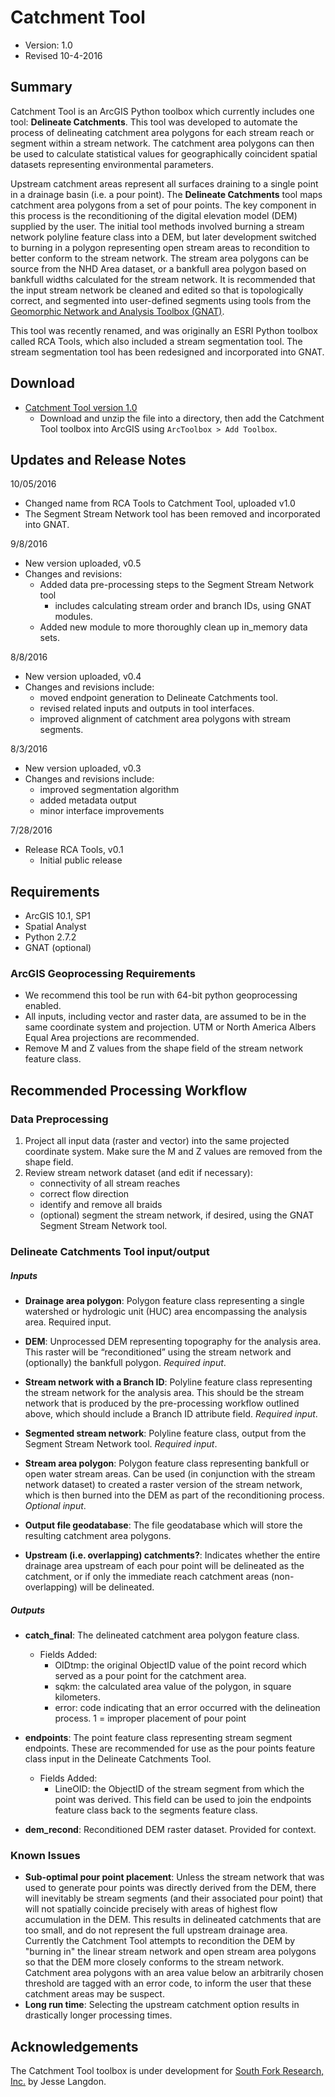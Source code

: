 # Catchment Tool
- Version: 1.0
- Revised 10-4-2016

## Summary
Catchment Tool is an ArcGIS Python toolbox which currently includes one tool: **Delineate Catchments**. This tool was developed to automate the process of delineating catchment area polygons for each stream reach or segment within a stream network. The catchment area polygons can then be used to calculate 
statistical values for geographically coincident spatial datasets representing environmental parameters.

Upstream catchment areas represent all surfaces draining to a single point in a drainage basin (i.e. a pour point). The **Delineate Catchments** tool maps catchment area polygons from a set of pour points. The key component in this process is the reconditioning of the digital elevation model (DEM) 
supplied by the user. The initial tool methods involved burning a stream network polyline feature class into a DEM, but later development switched to burning in a polygon representing open stream areas to recondition to better conform to the stream network.  The stream area polygons can be source 
from the NHD Area dataset, or a bankfull area polygon based on bankfull widths calculated for the stream network. It is recommended that the input stream network be cleaned and edited so that is topologically correct, and segmented into user-defined segments using tools from the [Geomorphic Network 
and Analysis Toolbox (GNAT)](https://bitbucket.org/KellyWhitehead/geomorphic-network-and-analysis-toolbox/wiki/Home).

This tool was recently renamed, and was originally an ESRI Python toolbox called RCA Tools, which also included a stream segmentation tool.  The stream segmentation tool has been redesigned and incorporated into GNAT.

## Download
* [Catchment Tool version 1.0](https://github.com/jesselangdon/catchment-tool/archive/master.zip)
  * Download and unzip the file into a directory, then add the Catchment Tool toolbox into ArcGIS using `ArcToolbox > Add Toolbox`.

## Updates and Release Notes
10/05/2016
* Changed name from RCA Tools to Catchment Tool, uploaded v1.0
* The Segment Stream Network tool has been removed and incorporated into GNAT.

9/8/2016
* New version uploaded, v0.5
* Changes and revisions:
  * Added data pre-processing steps to the Segment Stream Network tool
  	* includes calculating stream order and branch IDs, using GNAT modules.
  * Added new module to more thoroughly clean up in_memory data sets.

8/8/2016
* New version uploaded, v0.4
* Changes and revisions include:
  * moved endpoint generation to Delineate Catchments tool. 
  * revised related inputs and outputs in tool interfaces.
  * improved alignment of catchment area polygons with stream segments.

8/3/2016
* New version uploaded, v0.3
* Changes and revisions include:
  * improved segmentation algorithm
  * added metadata output
  * minor interface improvements

7/28/2016
* Release RCA Tools, v0.1
  * Initial public release

## Requirements
* ArcGIS 10.1, SP1
* Spatial Analyst
* Python 2.7.2
* GNAT (optional)

### ArcGIS Geoprocessing Requirements
* We recommend this tool be run with 64-bit python geoprocessing enabled.
* All inputs, including vector and raster data, are assumed to be in the same coordinate system and projection. UTM or North America Albers Equal Area projections are recommended.
* Remove M and Z values from the shape field of the stream network feature class.

## Recommended Processing Workflow
### Data Preprocessing
1. Project all input data (raster and vector) into the same projected coordinate system. Make sure the M and Z values are removed from the shape field.
2. Review stream network dataset (and edit if necessary):
    * connectivity of all stream reaches
    * correct flow direction
    * identify and remove all braids
    * (optional) segment the stream network, if desired, using the GNAT Segment Stream Network tool.

### Delineate Catchments Tool input/output
##### *Inputs*

* **Drainage area polygon**: Polygon feature class representing a single watershed or hydrologic unit (HUC) area encompassing the analysis area.
Required input.

* **DEM**: Unprocessed DEM representing topography for the analysis area. This raster will be “reconditioned” using the stream network and (optionally) the bankfull polygon. *Required input*.

* **Stream network with a Branch ID**: Polyline feature class representing the stream network for the analysis area. This should be the stream network that is produced by the pre-processing workflow outlined above, which should include a Branch ID attribute field. *Required input*.

* **Segmented stream network**: Polyline feature class, output from the Segment Stream Network tool. *Required input*.

* **Stream area polygon**: Polygon feature class representing bankfull or open water stream areas. Can be used (in conjunction with the stream network dataset) to created a raster version of the stream network, which is then burned into the DEM as part of the reconditioning process. *Optional input*.

* **Output file geodatabase**: The file geodatabase which will store the resulting catchment area polygons.

* **Upstream (i.e. overlapping) catchments?**: Indicates whether the entire drainage area upstream of each pour point will be delineated as the catchment,
 or if only the immediate reach catchment areas (non-overlapping) will be delineated.

##### *Outputs*

* **catch_final**: The delineated catchment area polygon feature class.
  * Fields Added:
    * OIDtmp: the original ObjectID value of the point record which served as a pour point for the catchment area.
    * sqkm: the calculated area value of the polygon, in square kilometers.
    * error: code indicating that an error occurred with the delineation process. 1 = improper placement of pour point

* **endpoints**: The point feature class representing stream segment endpoints. These are recommended for use as the pour points feature class input in the Delineate Catchments Tool.
  * Fields Added:
    * LineOID: the ObjectID of the stream segment from which the point was derived. This field can be used to join the endpoints feature class back to the segments feature class.

* **dem_recond**: Reconditioned DEM raster dataset. Provided for context.

### Known Issues
* **Sub-optimal pour point placement**: Unless the stream network that was used to generate pour points was directly derived from the DEM, there will inevitably be stream
segments (and their associated pour point) that will not spatially coincide precisely with areas of highest flow accumulation in the DEM.  This results in delineated catchments 
that are too small, and do not represent the full upstream drainage area.  Currently the Catchment Tool attempts to recondition the DEM by "burning in" the linear stream network and open stream area polygons
so that the DEM more closely conforms to the stream network.  Catchment area polygons with an area value below an arbitrarily chosen threshold
are tagged with an error code, to inform the user that these catchment areas may be suspect.
* **Long run time**: Selecting the upstream catchment option results in drastically longer processing times.

## Acknowledgements
The Catchment Tool toolbox is under development for [South Fork Research, Inc.](http://southforkresearch.org) by Jesse Langdon.